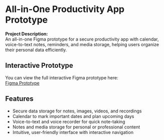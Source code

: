 # All-in-One Productivity App Prototype

**Project Description:**  
An all-in-one Figma prototype for a secure productivity app with calendar, voice-to-text notes, reminders, and media storage, helping users organize their personal data efficiently.

## Interactive Prototype
You can view the full interactive Figma prototype here:  
[Figma Prototype](https://www.figma.com/proto/2kgJGDbLxjWgDwobAkQuBA/Untitled?node-id=21-4870&starting-point-node-id=26%3A6967&t=VimM59iON5bhIiDJ-1)

## Features
- Secure data storage for notes, images, videos, and recordings  
- Calendar to mark important dates and plan upcoming days  
- Voice-to-text and voice recorder for quick note-taking  
- Notes and media storage for personal or professional content  
- Intuitive, user-friendly interface with interactive navigation
